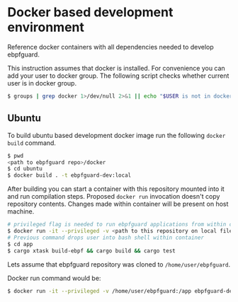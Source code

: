 # Docker based development environment

Reference docker containers with all dependencies needed to develop ebpfguard.

This instruction assumes that docker is installed. For convenience you can add your user to docker group.
The following script checks whether current user is in docker group.

``` bash
$ groups | grep docker 1>/dev/null 2>&1 || echo "$USER is not in docker group. docker command will require sudo"
```

## Ubuntu

To build ubuntu based development docker image run the following `docker build` command.

```bash
$ pwd
<path to ebpfguard repo>/docker
$ cd ubuntu
$ docker build . -t ebpfguard-dev:local
```

After building you can start a container with this repository mounted into it and run compilation steps. Proposed `docker run` invocation doesn't copy repository contents. Changes made within container will be present on host machine.

```bash
# privileged flag is needed to run ebpfguard applications from within container
$ docker run -it --privileged -v <path to this repository on local filesystem>:/app ebpfguard-dev:local bash
# Previous command drops user into bash shell within container
$ cd app
$ cargo xtask build-ebpf && cargo build && cargo test
```

Lets assume that ebpfguard repository was cloned to `/home/user/ebpfguard`.

Docker run command would be:
```bash
$ docker run -it --privileged -v /home/user/ebpfguard:/app ebpfguard-dev:local bash
```

